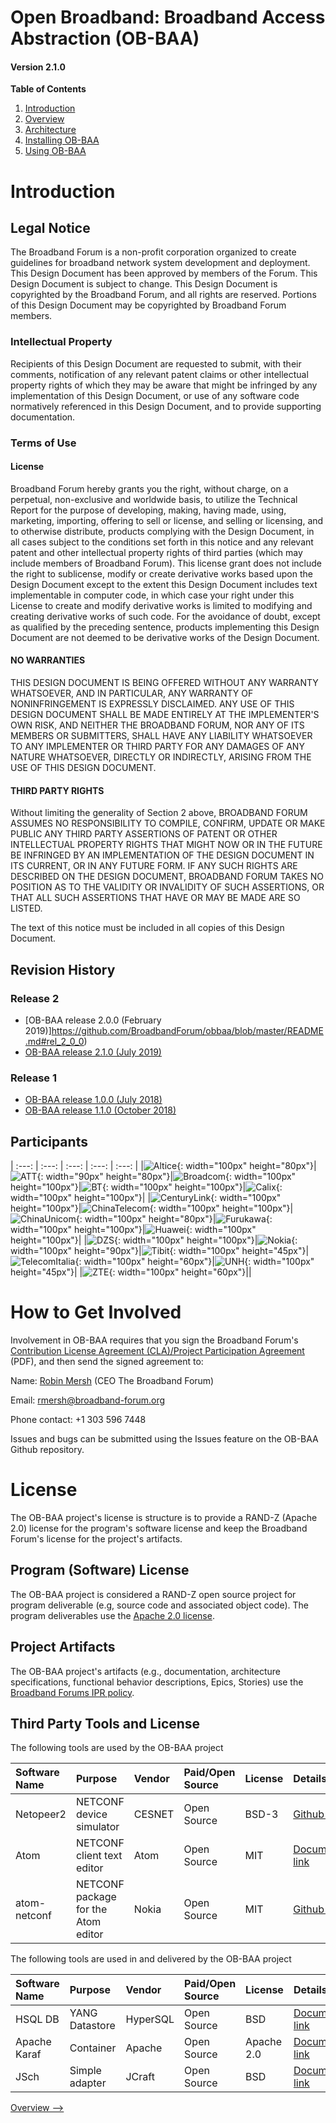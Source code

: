 <h1>Open Broadband: Broadband Access Abstraction (OB-BAA)</h1>
<h4>Version 2.1.0</h4>

**Table of Contents**

1. [Introduction](#introduction)
2. [Overview](./overview/index.md#overview)
3. [Architecture](./architecture/index.md#architecture)
4. [Installing OB-BAA](./installing/index.md#installing)
5. [Using OB-BAA](./using/index.md#using)

<a id="introduction" />

# Introduction

## Legal Notice

  The Broadband Forum is a non-profit corporation organized to create
  guidelines for broadband network system development and deployment.
  This Design Document has been approved by members of the Forum.
  This Design Document is subject to change.  This Design Document
  is copyrighted by the Broadband Forum, and all rights are reserved.
  Portions of this Design Document may be copyrighted by Broadband
  Forum members.

### Intellectual Property

  Recipients of this Design Document are requested to submit, with
  their comments, notification of any relevant patent claims or other
  intellectual property rights of which they may be aware that might
  be infringed by any implementation of this Design Document, or use
  of any software code normatively referenced in this Design Document,
  and to provide supporting documentation.

### Terms of Use

#### License

  Broadband Forum hereby grants you the right, without charge, on a
  perpetual, non-exclusive and worldwide basis, to utilize the Technical
  Report for the purpose of developing, making, having made, using,
  marketing, importing, offering to sell or license, and selling or
  licensing, and to otherwise distribute, products complying with the
  Design Document, in all cases subject to the conditions set forth
  in this notice and any relevant patent and other intellectual
  property rights of third parties (which may include members of
  Broadband Forum).  This license grant does not include the right to
  sublicense, modify or create derivative works based upon the
  Design Document except to the extent this Design Document includes
  text implementable in computer code, in which case your right under
  this License to create and modify derivative works is limited to
  modifying and creating derivative works of such code.  For the
  avoidance of doubt, except as qualified by the preceding sentence,
  products implementing this Design Document are not deemed to be
  derivative works of the Design Document.

#### NO WARRANTIES

  THIS DESIGN DOCUMENT IS BEING OFFERED WITHOUT ANY WARRANTY WHATSOEVER,
  AND IN PARTICULAR, ANY WARRANTY OF NONINFRINGEMENT IS EXPRESSLY
  DISCLAIMED. ANY USE OF THIS DESIGN DOCUMENT SHALL BE MADE ENTIRELY AT
  THE IMPLEMENTER'S OWN RISK, AND NEITHER THE BROADBAND FORUM, NOR ANY
  OF ITS MEMBERS OR SUBMITTERS, SHALL HAVE ANY LIABILITY WHATSOEVER TO
  ANY IMPLEMENTER OR THIRD PARTY FOR ANY DAMAGES OF ANY NATURE WHATSOEVER,
  DIRECTLY OR INDIRECTLY, ARISING FROM THE USE OF THIS DESIGN DOCUMENT.

#### THIRD PARTY RIGHTS

  Without limiting the generality of Section 2 above, BROADBAND FORUM
  ASSUMES NO RESPONSIBILITY TO COMPILE, CONFIRM, UPDATE OR MAKE PUBLIC
  ANY THIRD PARTY ASSERTIONS OF PATENT OR OTHER INTELLECTUAL PROPERTY
  RIGHTS THAT MIGHT NOW OR IN THE FUTURE BE INFRINGED BY AN IMPLEMENTATION
  OF THE DESIGN DOCUMENT IN ITS CURRENT, OR IN ANY FUTURE FORM. IF ANY
  SUCH RIGHTS ARE DESCRIBED ON THE DESIGN DOCUMENT, BROADBAND FORUM
  TAKES NO POSITION AS TO THE VALIDITY OR INVALIDITY OF SUCH ASSERTIONS,
  OR THAT ALL SUCH ASSERTIONS THAT HAVE OR MAY BE MADE ARE SO LISTED.

  The text of this notice must be included in all copies of this
  Design Document.

## Revision History

### Release 2

* [OB-BAA release 2.0.0 (February 2019)]https://github.com/BroadbandForum/obbaa/blob/master/README.md#rel_2_0_0)
* [OB-BAA release 2.1.0 (July 2019)](https://github.com/BroadbandForum/obbaa/blob/master/README.md#rel_2_1_0)

### Release 1

* [OB-BAA release 1.0.0 (July 2018)](https://github.com/BroadbandForum/obbaa/blob/master/README.md#rel_1_0_0)
* [OB-BAA release 1.1.0 (October 2018)](https://github.com/BroadbandForum/obbaa/blob/master/README.md#rel_1_1_0)

## Participants

| :---: | :---: | :---: | :---: | :---: |
|![Altice](assets/img/altice.jpg){: width="100px" height="80px"}|![ATT](assets/img/att.png){: width="90px" height="80px"}|![Broadcom](assets/img/broadcom.png){: width="100px" height="100px"}|![BT](assets/img/bt.png){: width="100px" height="100px"}|![Calix](assets/img/calix.png){: width="100px" height="100px"}|
|![CenturyLink](assets/img/centurylink.jpg){: width="100px" height="100px"}|![ChinaTelecom](assets/img/china-telecom-logo.jpg){: width="100px" height="100px"}|![ChinaUnicom](assets/img/china-unicom_logo.jpg){: width="100px" height="80px"}|![Furukawa](assets/img/furukawa.jpg){: width="100px" height="100px"}|![Huawei](assets/img/huawei.jpg){: width="100px" height="100px"}|
|![DZS](assets/img/dzs.png){: width="100px" height="100px"}|![Nokia](assets/img/nokia.png){: width="100px" height="90px"}|![Tibit](assets/img/tibit.png){: width="100px" height="45px"}|![TelecomItalia](assets/img/tim.png){: width="100px" height="60px"}|![UNH](assets/img/iol.png){: width="100px" height="45px"}|
|![ZTE](assets/img/zte_logo_en.png){: width="100px" height="60px"}||

How to Get Involved
===================

Involvement in OB-BAA requires that you sign the Broadband Forum\'s
[Contribution License Agreement (CLA)/Project Participation
Agreement](https://wiki.broadband-forum.org/download/attachments/37193235/OB-BAA%20CLA%2013Dec2017.pdf?version=1&modificationDate=1516308789992&api=v2)
(PDF), and then send the signed agreement to:

Name: [Robin Mersh](https://wiki.broadband-forum.org/display/~rmersh@broadband-forum.org)
(CEO The Broadband Forum)

Email: <rmersh@broadband-forum.org>

Phone contact: +1 303 596 7448

Issues and bugs can be submitted using the Issues feature on the OB-BAA
Github repository.

License
=======

The OB-BAA project\'s license is structure is to provide a RAND-Z (Apache 2.0) license for the program\'s
software license and keep the Broadband Forum's license for the project\'s artifacts.

Program (Software) License
-------------------------- 

The OB-BAA project is considered a RAND-Z open source project for
program deliverable (e.g, source code and associated object code). The
program deliverables use the [Apache 2.0
license](http://www.apache.org/licenses/LICENSE-2.0).

Project Artifacts
-----------------

The OB-BAA project\'s artifacts (e.g., documentation, architecture
specifications, functional behavior descriptions, Epics, Stories) use
the [Broadband Forums IPR
policy](https://www.broadband-forum.org/about-the-broadband-forum/the-bbf/intellectual-property).

Third Party Tools and License
-----------------------------
The following tools are used by the OB-BAA project

| Software Name| Purpose | Vendor | Paid/Open Source | License | Details |
| :--- | :--- | :--- | :--- |:--- | :--- |
|Netopeer2|NETCONF device simulator|CESNET|Open Source|BSD-3|<a href="https://github.com/CESNET/Netopeer2">Github link</a>|
|Atom|NETCONF client text editor|Atom|Open Source|MIT|<a href="https://atom.io">Documentation link</a>|
|atom-netconf|NETCONF package for the Atom editor|Nokia|Open Source|MIT|<a href="https://github.com/nokia/atom-netconf">Github link</a>|

The following tools are used in  and delivered by the OB-BAA project

| Software Name| Purpose | Vendor | Paid/Open Source | License | Details |
| :--- | :--- | :--- | :--- |:--- | :--- |
|HSQL DB|YANG Datastore|HyperSQL|Open Source|BSD|<a href="http://hsqldb.org/">Documentation link</a>|
|Apache Karaf|Container|Apache|Open Source|Apache 2.0|<a href="https://karaf.apache.org/">Documentation link</a>|
|JSch|Simple adapter|JCraft|Open Source|BSD|<a href="http://www.jcraft.com/jsch/">Documentation link</a>|

[Overview -->](./overview/index.md#overview)
